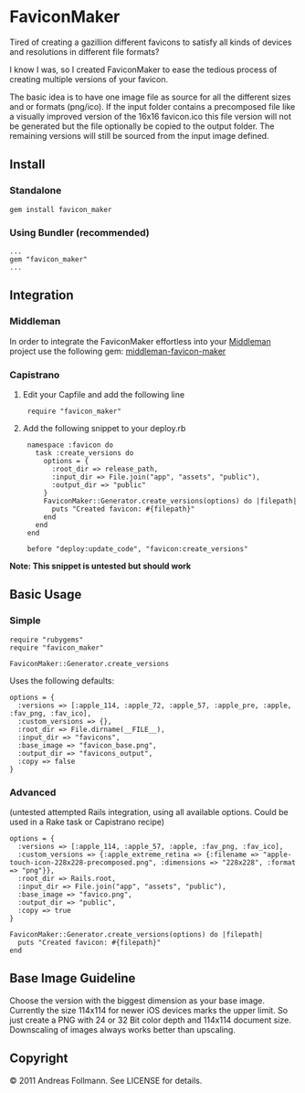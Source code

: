 FaviconMaker
============

Tired of creating a gazillion different favicons to satisfy all kinds of devices and resolutions in different file formats? 

I know I was, so I created FaviconMaker to ease the tedious process of creating multiple versions of your favicon.

The basic idea is to have one image file as source for all the different sizes and or formats (png/ico). If the input folder contains a precomposed file like a visually improved version of the 16x16 favicon.ico this file version will not be generated but the file optionally be copied to the output folder. The remaining versions will still be sourced from the input image defined.

## Install
### Standalone
    gem install favicon_maker

### Using Bundler (recommended)
    ...
    gem "favicon_maker"
    ...

## Integration
### Middleman
In order to integrate the FaviconMaker effortless into your [Middleman](https://github.com/tdreyno/middleman) project use the following gem: [middleman-favicon-maker](https://github.com/follmann/middleman-favicon-maker)
### Capistrano
1. Edit your Capfile and add the following line

        require "favicon_maker"

2. Add the following snippet to your deploy.rb

        namespace :favicon do
          task :create_versions do
            options = {
              :root_dir => release_path,
              :input_dir => File.join("app", "assets", "public"),
              :output_dir => "public"
            }
            FaviconMaker::Generator.create_versions(options) do |filepath|
              puts "Created favicon: #{filepath}"
            end
          end
        end

        before "deploy:update_code", "favicon:create_versions"

**Note: This snippet is untested but should work**

## Basic Usage
### Simple
    require "rubygems"
    require "favicon_maker"
    
    FaviconMaker::Generator.create_versions

Uses the following defaults:

    options = {
      :versions => [:apple_114, :apple_72, :apple_57, :apple_pre, :apple, :fav_png, :fav_ico],
      :custom_versions => {},
      :root_dir => File.dirname(__FILE__),
      :input_dir => "favicons",
      :base_image => "favicon_base.png",
      :output_dir => "favicons_output",
      :copy => false
    }

### Advanced 
(untested attempted Rails integration, using all available options. Could be used in a Rake task or Capistrano recipe)

    options = {
      :versions => [:apple_114, :apple_57, :apple, :fav_png, :fav_ico],
      :custom_versions => {:apple_extreme_retina => {:filename => "apple-touch-icon-228x228-precomposed.png", :dimensions => "228x228", :format => "png"}},
      :root_dir => Rails.root,
      :input_dir => File.join("app", "assets", "public"),
      :base_image => "favico.png",
      :output_dir => "public",
      :copy => true
    }
    
    FaviconMaker::Generator.create_versions(options) do |filepath|
      puts "Created favicon: #{filepath}"
    end
    
## Base Image Guideline
Choose the version with the biggest dimension as your base image. Currently the size 114x114 for newer iOS devices marks the upper limit. So just create a PNG with 24 or 32 Bit color depth and 114x114 document size. Downscaling of images always works better than upscaling.

## Copyright

&copy; 2011 Andreas Follmann. See LICENSE for details.